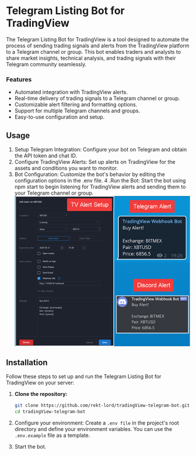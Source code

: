 # Telegram Listing Bot for TradingView

The Telegram Listing Bot for TradingView is a tool designed to automate the process of sending trading signals and alerts from the TradingView platform to a Telegram channel or group. This bot enables traders and analysts to share market insights, technical analysis, and trading signals with their Telegram community seamlessly.

### Features

- Automated integration with TradingView alerts.
- Real-time delivery of trading signals to a Telegram channel or group.
- Customizable alert filtering and formatting options.
- Support for multiple Telegram channels and groups.
- Easy-to-use configuration and setup.

## Usage
1. Setup Telegram Integration:
Configure your bot on Telegram and obtain the API token and chat ID.
2. Configure TradingView Alerts:
Set up alerts on TradingView for the assets and conditions you want to monitor.
3. Bot Configuration:
Customize the bot's behavior by editing the configuration options in the .env file.
4 .Run the Bot:
Start the bot using npm start to begin listening for TradingView alerts and sending them to your Telegram channel or group.
![](https://github.com/rekt-lord/TradingView-Telegram-Bot/blob/main/scr.png?raw=true)
## Installation

Follow these steps to set up and run the Telegram Listing Bot for TradingView on your server:

1. **Clone the repository:**

   ```bash
   git clone https://github.com/rekt-lord/tradingView-telegram-bot.git
   cd tradingView-telegram-bot

2. Configure your environment:
Create a `.env file` in the project's root directory and define your environment variables. You can use the `.env.example` file as a template.
3. Start the bot.


